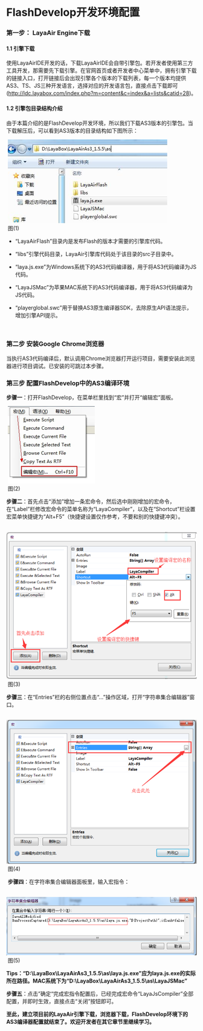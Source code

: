 # FlashDevelop开发环境配置

### 第一步： LayaAir Engine下载

#### 1.1 引擎下载

​     使用LayaAirIDE开发的话，下载LayaAirIDE会自带引擎包。若开发者使用第三方工具开发，那需要先下载引擎。在官网首页或者开发者中心菜单中，拥有引擎下载的链接入口，打开链接后会出现引擎各个版本的下载列表，每一个版本均提供AS3、TS、JS三种开发语言，选择对应的开发语言包，直接点击下载即可(http://ldc.layabox.com/index.php?m=content&c=index&a=lists&catid=28)。 

####  1.2 引擎包目录结构介绍 

由于本篇介绍的是FlashDevelop开发环境，所以我们下载AS3版本的引擎包。当下载解压后，可以看到AS3版本的目录结构如下图所示：

​    ![图片1.jpg](img/1.png)<br/>
​  图(1)

- “LayaAirFlash”目录内是发布Flash的版本才需要的引擎库代码。

- “libs”引擎代码目录，LayaAir引擎库代码处于该目录的src子目录中。

- “laya.js.exe”为Windows系统下的AS3代码编译器，用于将AS3代码编译为JS代码。

- “LayaJSMac”为苹果MAC系统下的AS3代码编译器，用于将AS3代码编译为JS代码。

- “playerglobal.swc”用于替换AS3原生编译器SDK，去除原生API语法提示，增加引擎API提示。 

  ​



### 第二步 安装Google Chrome浏览器

​    当执行AS3代码编译后，默认调用Chrome浏览器打开运行项目，需要安装此浏览器进行项目调试。已安装的可跳过本步骤。

 



### 第三步 配置FlashDevelop中的AS3编译环境

​    **步骤一**：打开FlashDevelop，在菜单栏里找到“宏”并打开“编辑宏”面板。

​    ![blob.png](img/2.png)<br/>
​  图(2)

​    **步骤二**：首先点击“添加”增加一条宏命令，然后选中刚刚增加的宏命令，在“Label”栏修改宏命令的菜单名称为“LayaCompiler”，以及在“Shortcut”栏设置宏菜单快捷键为“Alt+F5”（快捷键设置仅作参考，不要和别的快捷键冲突）。

​    ![blob.png](img/3.png)<br/>
​  图(3)

​    **步骤三**：在“Entries”栏的右侧位置点击“...”操作区域，打开“字符串集合编辑器”窗口。

​    ![blob.png](img/4.png)<br/>
​  图(4)

​    **步骤四**：在字符串集合编辑器面板里，输入宏指令：

​    ![blob.png](img/5.png)<br/>
​  图(5)

**Tips：“D:\LayaBox\LayaAirAs3_1.5.5\as\laya.js.exe”应为laya.js.exe的实际所在路径。MAC系统下为“D:\LayaBox\LayaAirAs3_1.5.5\as\LayaJSMac”**




​    **步骤五**：点击”确定“完成宏指令配置后，已经完成宏命令“LayaJsCompiler”全部配置，并即时生效，直接点击“关闭”按钮即可。

  

**至此，建立项目前的LayaAir引擎下载，浏览器下载，FlashDevelop环境下的AS3编译器配置就结束了。欢迎开发者在其它章节里继续学习。**

